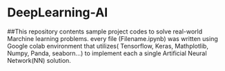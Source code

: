 # DeepLearning-AI
##This repository contents sample project codes to solve real-world Marchine learning problems.
every file (Filename.ipynb) was written using Google colab environment that utilizes( Tensorflow, Keras, Mathplotlib, Numpy, Panda, 
seaborn...) to implement each a single Artificial Neural Network(NN) solution.

